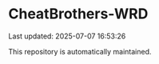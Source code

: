 # CheatBrothers-WRD

Last updated: 2025-07-07 16:53:26

This repository is automatically maintained.
